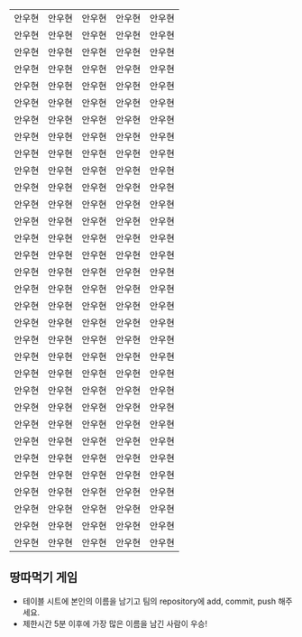 <table>
      <tbody>
        <tr>
          <td>안우현</td>
          <td>안우현</td>
          <td>안우현</td>
          <td>안우현</td>
          <td>안우현</td>
        </tr>
        <tr>
          <td>안우현</td>
          <td>안우현</td>
          <td>안우현</td>
          <td>안우현</td>
          <td>안우현</td>
        </tr>
        <tr>
          <td>안우현</td>
          <td>안우현</td>
          <td>안우현</td>
          <td>안우현</td>
          <td>안우현</td>
        </tr>
        <tr>
          <td>안우현</td>
          <td>안우현</td>
          <td>안우현</td>
          <td>안우현</td>
          <td>안우현</td>
        </tr>
        <tr>
          <td>안우현</td>
          <td>안우현</td>
          <td>안우현</td>
          <td>안우현</td>
          <td>안우현</td>
        </tr>
        <tr>
          <td>안우현</td>
          <td>안우현</td>
          <td>안우현</td>
          <td>안우현</td>
          <td>안우현</td>
        </tr>
        <tr>
          <td>안우현</td>
          <td>안우현</td>
          <td>안우현</td>
          <td>안우현</td>
          <td>안우현</td>
        </tr>
        <tr>
          <td>안우현</td>
          <td>안우현</td>
          <td>안우현</td>
          <td>안우현</td>
          <td>안우현</td>
        </tr>
        <tr>
          <td>안우현</td>
          <td>안우현</td>
          <td>안우현</td>
          <td>안우현</td>
          <td>안우현</td>
        </tr>
        <tr>
          <td>안우현</td>
          <td>안우현</td>
          <td>안우현</td>
          <td>안우현</td>
          <td>안우현</td>
        </tr>
        <tr>
          <td>안우현</td>
          <td>안우현</td>
          <td>안우현</td>
          <td>안우현</td>
          <td>안우현</td>
        </tr>
        <tr>
          <td>안우현</td>
          <td>안우현</td>
          <td>안우현</td>
          <td>안우현</td>
          <td>안우현</td>
        </tr>
        <tr>
          <td>안우현</td>
          <td>안우현</td>
          <td>안우현</td>
          <td>안우현</td>
          <td>안우현</td>
        </tr>
        <tr>
          <td>안우현</td>
          <td>안우현</td>
          <td>안우현</td>
          <td>안우현</td>
          <td>안우현</td>
        </tr>
        <tr>
          <td>안우현</td>
          <td>안우현</td>
          <td>안우현</td>
          <td>안우현</td>
          <td>안우현</td>
        </tr>
        <tr>
          <td>안우현</td>
          <td>안우현</td>
          <td>안우현</td>
          <td>안우현</td>
          <td>안우현</td>
        </tr>
        <tr>
          <td>안우현</td>
          <td>안우현</td>
          <td>안우현</td>
          <td>안우현</td>
          <td>안우현</td>
        </tr>
        <tr>
          <td>안우현</td>
          <td>안우현</td>
          <td>안우현</td>
          <td>안우현</td>
          <td>안우현</td>
        </tr>
        <tr>
          <td>안우현</td>
          <td>안우현</td>
          <td>안우현</td>
          <td>안우현</td>
          <td>안우현</td>
        </tr>
        <tr>
          <td>안우현</td>
          <td>안우현</td>
          <td>안우현</td>
          <td>안우현</td>
          <td>안우현</td>
        </tr>
        <tr>
          <td>안우현</td>
          <td>안우현</td>
          <td>안우현</td>
          <td>안우현</td>
          <td>안우현</td>
        </tr>
        <tr>
          <td>안우현</td>
          <td>안우현</td>
          <td>안우현</td>
          <td>안우현</td>
          <td>안우현</td>
        </tr>
        <tr>
          <td>안우현</td>
          <td>안우현</td>
          <td>안우현</td>
          <td>안우현</td>
          <td>안우현</td>
        </tr>
        <tr>
          <td>안우현</td>
          <td>안우현</td>
          <td>안우현</td>
          <td>안우현</td>
          <td>안우현</td>
        </tr>
        <tr>
          <td>안우현</td>
          <td>안우현</td>
          <td>안우현</td>
          <td>안우현</td>
          <td>안우현</td>
        </tr>
        <tr>
          <td>안우현</td>
          <td>안우현</td>
          <td>안우현</td>
          <td>안우현</td>
          <td>안우현</td>
        </tr>
        <tr>
          <td>안우현</td>
          <td>안우현</td>
          <td>안우현</td>
          <td>안우현</td>
          <td>안우현</td>
        </tr>
        <tr>
          <td>안우현</td>
          <td>안우현</td>
          <td>안우현</td>
          <td>안우현</td>
          <td>안우현</td>
        </tr>
        <tr>
          <td>안우현</td>
          <td>안우현</td>
          <td>안우현</td>
          <td>안우현</td>
          <td>안우현</td>
        </tr>
        <tr>
          <td>안우현</td>
          <td>안우현</td>
          <td>안우현</td>
          <td>안우현</td>
          <td>안우현</td>
        </tr>
        <tr>
          <td>안우현</td>
          <td>안우현</td>
          <td>안우현</td>
          <td>안우현</td>
          <td>안우현</td>
        </tr>
        <tr>
          <td>안우현</td>
          <td>안우현</td>
          <td>안우현</td>
          <td>안우현</td>
          <td>안우현</td>
        </tr>
	</tbody>
</table>

## 땅따먹기 게임

- 테이블 시트에 본인의 이름을 남기고 팀의 repository에 add, commit, push 해주세요.
- 제한시간 5분 이후에 가장 많은 이름을 남긴 사람이 우승!
